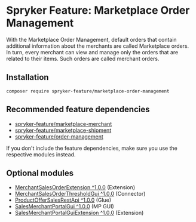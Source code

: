 # Spryker Feature: Marketplace Order Management

With the Marketplace Order Management, default orders that contain additional information about the merchants are called Marketplace orders. In turn, every merchant can view and manage only the orders that are related to their items. Such orders are called merchant orders.

## Installation

```
composer require spryker-feature/marketplace-order-management
```

## Recommended feature dependencies
- [spryker-feature/marketplace-merchant](https://github.com/spryker-feature/marketplace-merchant)
- [spryker-feature/marketplace-shipment](https://github.com/spryker-feature/marketplace-shipment)
- [spryker-feature/order-management](https://github.com/spryker-feature/order-management)

If you don't include the feature dependencies, make sure you use the respective modules instead.

## Optional modules
- [MerchantSalesOrderExtension ^1.0.0](https://github.com/spryker/merchant-sales-order-extension) (Extension)
- [MerchantSalesOrderThresholdGui ^1.0.0](https://github.com/spryker/merchant-sales-order-threshold-gui) (Connector)
- [ProductOfferSalesRestApi ^1.0.0](https://github.com/spryker/product-offer-sales-rest-api) (Glue)
- [SalesMerchantPortalGui ^1.0.0](https://github.com/spryker/sales-merchant-portal-gui) (MP GUI)
- [SalesMerchantPortalGuiExtension ^1.0.0](https://github.com/spryker/sales-merchant-portal-gui-extension) (Extension)
